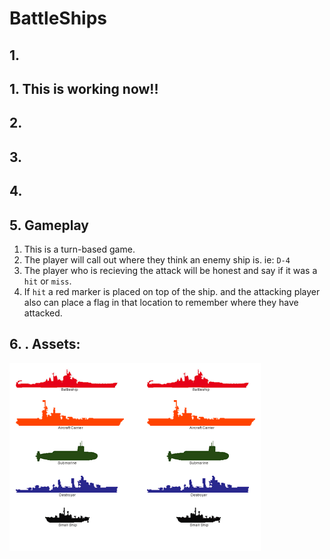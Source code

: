 # BattleShips

## 1.



## 1. This is working now!!




## 2.



## 3.



## 4.



## 5. Gameplay
 1. This is a turn-based game.
 2. The player will call out where they think an enemy ship is. ie: `D-4`
 3. The player who is recieving the attack will be honest and say if it was a `hit` or `miss`.
 4. If `hit` a red marker is placed on top of the ship.  and the attacking player also can place a flag in that location to remember where they have attacked.


## 6. . Assets:
![BattleShips](battleS.gif)
